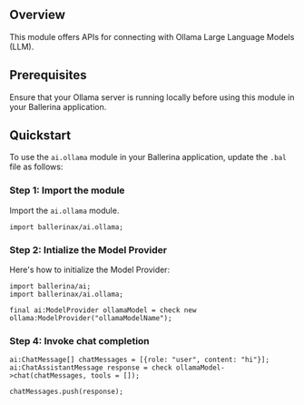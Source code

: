 ## Overview

This module offers APIs for connecting with Ollama Large Language Models (LLM).

## Prerequisites

Ensure that your Ollama server is running locally before using this module in your Ballerina application.

## Quickstart

To use the `ai.ollama` module in your Ballerina application, update the `.bal` file as follows:

### Step 1: Import the module

Import the `ai.ollama` module.

```ballerina
import ballerinax/ai.ollama;
```

### Step 2: Intialize the Model Provider

Here's how to initialize the Model Provider:

```ballerina
import ballerina/ai;
import ballerinax/ai.ollama;

final ai:ModelProvider ollamaModel = check new ollama:ModelProvider("ollamaModelName");
```

### Step 4: Invoke chat completion

```ballerina
ai:ChatMessage[] chatMessages = [{role: "user", content: "hi"}];
ai:ChatAssistantMessage response = check ollamaModel->chat(chatMessages, tools = []);

chatMessages.push(response);
```
